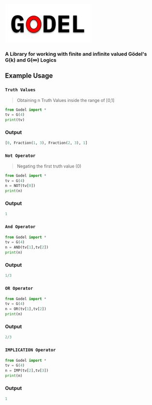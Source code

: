### <img src="./godel.png" />
### A Library for working with finite and infinite valued Gödel's G(k) and G(∞) Logics

## Example Usage

### `Truth Values`
> Obtaining n Truth Values inside the range of [0,1]  
```python
from Godel import *
tv = G(4)
print(tv)
```
### Output
```python
[0, Fraction(1, 3), Fraction(2, 3), 1]
```

### `Not Operator`
> Negating the first truth value (0)
```python
from Godel import *
tv = G(4)
n = NOT(tv[0])
print(n)
```
### Output
```python
1
```

### `And Operator`
```python
from Godel import *
tv = G(4)
n = AND(tv[1],tv[2])
print(n)
```
### Output
```python
1/3
```

### `OR Operator`
```python
from Godel import *
tv = G(4)
n = OR(tv[1],tv[2])
print(n)
```
### Output
```python
2/3
```

### `IMPLICATION Operator`
```python
from Godel import *
tv = G(4)
n = IMP(tv[2],tv[3])
print(n)
```
### Output
```python
1
```
